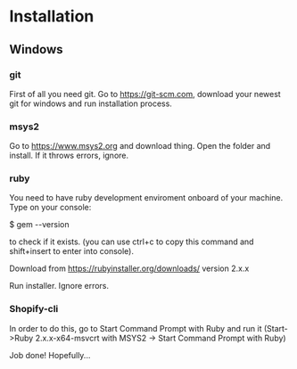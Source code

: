 # Installation

## Windows

### git

First of all you need git. Go to https://git-scm.com, download your newest git
for windows and run installation process.

### msys2

Go to https://www.msys2.org and download thing.
Open the folder and install. If it throws errors, ignore.

### ruby


You need to have ruby development enviroment onboard of your machine. Type on
your console:

$ gem --version

to check if it exists. (you can use ctrl+c to copy this command and
shift+insert to enter into console).

Download from https://rubyinstaller.org/downloads/ version 2.x.x

Run installer. Ignore errors.

### Shopify-cli

In order to do this, go to Start Command Prompt with Ruby and run it
(Start->Ruby 2.x.x-x64-msvcrt with MSYS2 -> Start Command Prompt with Ruby)

Job done! Hopefully...
